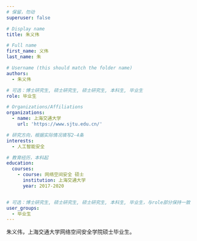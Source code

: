 ```yaml
---
# 保留，勿动
superuser: false

# Display name
title: 朱义伟

# Full name
first_name: 义伟
last_name: 朱

# Username (this should match the folder name)
authors:
  - 朱义伟

# 可选：博士研究生, 硕士研究生, 硕士研究生, 本科生, 毕业生
role: 毕业生

# Organizations/Affiliations
organizations:
  - name: 上海交通大学
    url: 'https://www.sjtu.edu.cn/'

# 研究方向，根据实际情况填写2-4条
interests:
  - 人工智能安全

# 教育经历，本科起
education:
  courses:
    - course: 网络空间安全 硕士
      institution: 上海交通大学
      year: 2017-2020


# 可选：博士研究生, 硕士研究生, 硕士研究生, 本科生, 毕业生，与role部分保持一致
user_groups:
  - 毕业生
---
```


朱义伟，上海交通大学网络空间安全学院硕士毕业生。